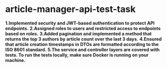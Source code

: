 # article-manager-api-test-task
**1.Implemented security and JWT-based authentication to protect API endpoints.**
**2.Assigned roles to users and restricted access to endpoints based on roles.**
**3.Added pagination and implemented a method that returns the top 3 authors by article count over the last 3 days.**
**4.Ensured that article creation timestamps in DTOs are formatted according to the ISO 8601 standard.**
**5.The service and controller layers are covered with tests. To run the tests locally, make sure Docker is running on your machine.**
